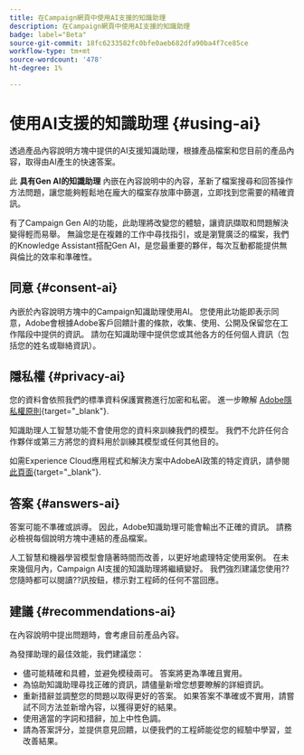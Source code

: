```yaml
---
title: 在Campaign網頁中使用AI支援的知識助理
description: 在Campaign網頁中使用AI支援的知識助理
badge: label="Beta"
source-git-commit: 18fc6233582fc0bfe0aeb682dfa90ba4f7ce85ce
workflow-type: tm+mt
source-wordcount: '478'
ht-degree: 1%

---
```


# 使用AI支援的知識助理 {#using-ai}

透過產品內容說明方塊中提供的AI支援知識助理，根據產品檔案和您目前的產品內容，取得由AI產生的快速答案。

此 **具有Gen AI的知識助理** 內嵌在內容說明中的內容，革新了檔案搜尋和回答操作方法問題，讓您能夠輕鬆地在龐大的檔案存放庫中篩選，立即找到您需要的精確資訊。

有了Campaign Gen AI的功能，此助理將改變您的體驗，讓資訊擷取和問題解決變得輕而易舉。 無論您是在複雜的工作中尋找指引，或是瀏覽廣泛的檔案，我們的Knowledge Assistant搭配Gen AI，是您最重要的夥伴，每次互動都能提供無與倫比的效率和準確性。

## 同意 {#consent-ai}

內嵌於內容說明方塊中的Campaign知識助理使用AI。 您使用此功能即表示同意，Adobe會根據Adobe客戶回饋計畫的條款，收集、使用、公開及保留您在工作階段中提供的資訊。 請勿在知識助理中提供您或其他各方的任何個人資訊（包括您的姓名或聯絡資訊）。

## 隱私權 {#privacy-ai}

您的資料會依照我們的標準資料保護實務進行加密和私密。 進一步瞭解 [Adobe隱私權原則](https://www.adobe.com/tw/privacy/policy.html){target="_blank"}.

知識助理人工智慧功能不會使用您的資料來訓練我們的模型。 我們不允許任何合作夥伴或第三方將您的資料用於訓練其模型或任何其他目的。

如需Experience Cloud應用程式和解決方案中AdobeAI政策的特定資訊，請參閱 [此頁面](https://business.adobe.com/products/sensei/adobe-sensei.html){target="_blank"}.

## 答案 {#answers-ai}

答案可能不準確或誤導。 因此，Adobe知識助理可能會輸出不正確的資訊。 請務必檢視每個說明方塊中連結的產品檔案。

人工智慧和機器學習模型會隨著時間而改善，以更好地處理特定使用案例。 在未來幾個月內，Campaign AI支援的知識助理將繼續變好。 我們強烈建議您使用??您隨時都可以閱讀??訊按鈕，標示對工程師的任何不當回應。

## 建議  {#recommendations-ai}

在內容說明中提出問題時，會考慮目前產品內容。

為發揮助理的最佳效能，我們建議您：

* 儘可能精確和具體，並避免模稜兩可。 答案將更為準確且實用。
* 為協助知識助理尋找正確的資訊，請儘量新增您想要瞭解的詳細資訊。
* 重新措辭並調整您的問題以取得更好的答案。 如果答案不準確或不實用，請嘗試不同方法並新增內容，以獲得更好的結果。
* 使用適當的字詞和措辭，加上中性色調。
* 請為答案評分，並提供意見回饋，以便我們的工程師能從您的經驗中學習，並改善結果。

